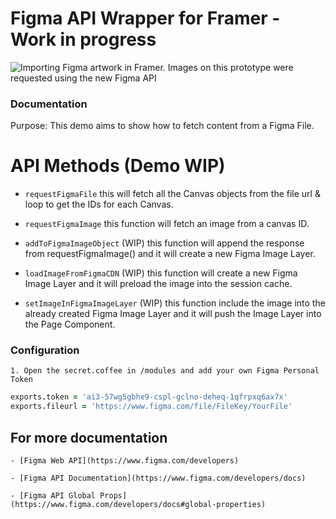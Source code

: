 # Figma API Wrapper for Framer - Work in progress

![Importing Figma artwork in Framer. Images on this prototype were requested using the new Figma API](https://i.imgur.com/2izbyZJ.gif)


### Documentation
Purpose: This demo aims to show how to fetch content from a Figma File.

# API Methods (Demo WIP)

- `requestFigmaFile` this will fetch all the Canvas objects from the file url & loop to get the IDs for each Canvas. 

- `requestFigmaImage` this function will fetch an image from a canvas ID.

- `addToFigmaImageObject` (WIP) this function will append the response from requestFigmaImage() and it will create a new Figma Image Layer.

- `loadImageFromFigmaCDN` (WIP) this function will create a new Figma Image Layer and it will preload the image into the session cache.

- `setImageInFigmaImageLayer` (WIP) this function include the image into the already created Figma Image Layer and it will push the Image Layer into the Page Component.

### Configuration

	1. Open the secret.coffee in /modules and add your own Figma Personal Token

```coffeescript
exports.token = 'ai3-57wg5gbhe9-cspl-gclno-deheq-1qfrpxq6ax7x'
exports.fileurl = 'https://www.figma.com/file/FileKey/YourFile'
```

## For more documentation

	- [Figma Web API](https://www.figma.com/developers)

	- [Figma API Documentation](https://www.figma.com/developers/docs)

	- [Figma API Global Props](https://www.figma.com/developers/docs#global-properties)
